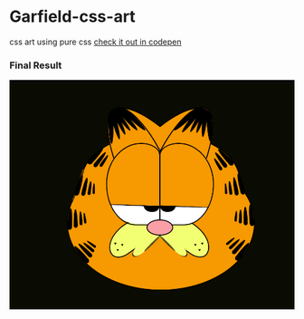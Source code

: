 # Garfield-css-art
css art using pure css [check it out in codepen](https://codepen.io/thisisatefe/pen/eYVKEEW)

### Final Result

![final](https://github.com/atefeh-dev/Garfield-css-art/blob/main/Screenshot%20from%202022-06-03%2019-14-17.png)
